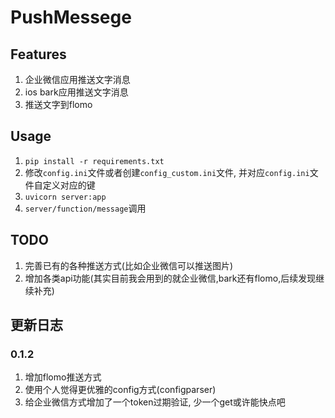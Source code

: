 # PushMessege

## Features

1. 企业微信应用推送文字消息
2. ios bark应用推送文字消息
3. 推送文字到flomo

## Usage

1. `pip install -r requirements.txt`
1. 修改`config.ini`文件或者创建`config_custom.ini`文件, 并对应`config.ini`文件自定义对应的键
1. `uvicorn server:app`
1. `server/function/message`调用

## TODO

1. 完善已有的各种推送方式(比如企业微信可以推送图片)
2. 增加各类api功能(其实目前我会用到的就企业微信,bark还有flomo,后续发现继续补充)

## 更新日志

### 0.1.2

1. 增加flomo推送方式
1. 使用个人觉得更优雅的config方式(configparser)
1. 给企业微信方式增加了一个token过期验证, 少一个get或许能快点吧
